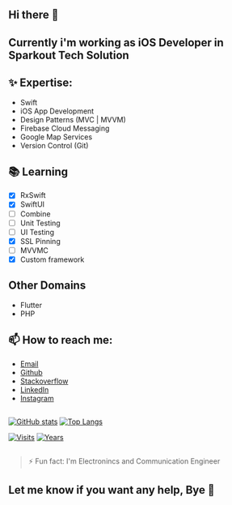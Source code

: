 ## Hi there 👋
## Currently i'm working as iOS Developer in Sparkout Tech Solution
## ✨ Expertise:
- Swift
- iOS App Development
- Design Patterns (MVC | MVVM)
- Firebase Cloud Messaging
- Google Map Services
- Version Control (Git)

## 📚 Learning
- [x] RxSwift
- [x] SwiftUI
- [ ] Combine
- [ ] Unit Testing
- [ ] UI Testing
- [x] SSL Pinning
- [ ] MVVMC
- [x] Custom framework

## Other Domains
- Flutter
- PHP

## 📫 How to reach me:
- [Email](mailto:shanmugarajeshwaranr@gmail.com)
- [Github](https://www.github.com/shanmugam105)
- [Stackoverflow](https://stackoverflow.com/users/11026625/shanmugarajeshwaran-r)
- [LinkedIn](https://www.linkedin.com/in/reach-to-shan)
- [Instagram](https://www.instagram.com/sharveshwaran.r)
##
[![GitHub stats](https://github-readme-stats.vercel.app/api?username=shanmugam105&show_icons=true)](#)
[![Top Langs](https://github-readme-stats.vercel.app/api/top-langs/?username=shanmugam105)](#)

[![Visits](https://badges.pufler.dev/visits/shanmugam105/shanmugam105?style=rounded-square&color=material&logo=github)](#)
[![Years](https://badges.pufler.dev/years/shanmugam105?style=rounded-square&color=material&logo=github)](#)

##
> ⚡ Fun fact: I'm Electronincs and Communication Engineer

##
## Let me know if you want any help, Bye 👋
